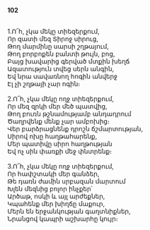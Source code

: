 **102**

\
1.Ո՜հ, չկա մեկը տիեզերքում,\
Որ զատի մեզ Տիրոջ սիրուց,\
Թող մարմինը սարսի շղթայում,\
Թող բորբոքեն բանտի թույն, բոց,\
Բայց խավարից գերված մտքին խեղճ\
Ազատություն տվեց սերն անգին,\
Եվ նրա սավառնող հոգին անվերջ\
Էլ չի շղթայի չար ոգին։\
\
2.Ո՜հ, չկա մեկը ողջ տիեզերքում,\
Որ մեզ զրկի մեր մեծ պատվից,\
Թող բուռն թշնամությամբ անդադրում\
Ծաղրվենք մենք չար ամբոխից։\
Վեր բարձրացնենք դրոշն ճշմարտության,\
Սիրով ոխը հաղթահարենք,\
Մեր պատիվը սիրո հաղթության\
Եվ ոչ սին փառքի մեջ փնտրենք։\
\
3.Ո՜հ, չկա մեկը ողջ տիեզերքում,\
Որ հափշտակի մեր գանձեր,\
Թե դառն ժամին սրբազան մարտում\
Խլեն մեզնից բոլոր ինչքեր՝\
Արծաթ, ոսկի և այլ արժեքներ,\
Կպահենք մեր խիղճը մաքուր,\
Մերն են երջանկության գաղտնիքներ,\
Նրանցով կապրի աշխարհը կույր։
